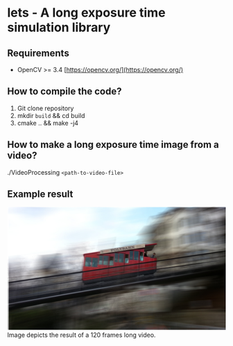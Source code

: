 # lets - A long exposure time simulation library

## Requirements

* OpenCV >= 3.4 [https://opencv.org/](https://opencv.org/)

## How to compile the code?

1. Git clone repository
2. mkdir `build` && cd build
3. cmake .. && make -j4

## How to make a long exposure time image from a video?
./VideoProcessing `<path-to-video-file>`

## Example result
![](results/polybahn4_big_avg.jpg)
Image depicts the result of a 120 frames long video.
